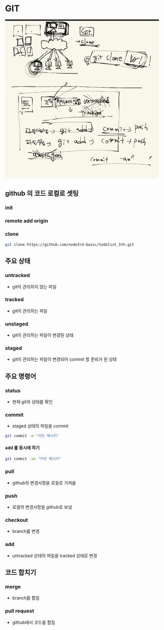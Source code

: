 # GIT
![스크린샷 2024-05-17 오후 9.16.33 3.png](..%2Fimages%2F%EC%8A%A4%ED%81%AC%EB%A6%B0%EC%83%B7%202024-05-17%20%EC%98%A4%ED%9B%84%209.16.33%203.png)
## github 의 코드 로컬로 셋팅
### init

### remote add origin

### clone
```bash
git clone https://github.com/node3rd-basic/todolist_5th.git
```

## 주요 상태

### untracked
- git이 관리하지 않는 파일


### tracked
- git이 관리하는 파일

### unstaged
- git이 관리하는 파일이 변경된 상태

### staged
- git이 관리하는 파일이 변경되어 commit 할 준비가 된 상태

## 주요 명령어

### status
- 현재 git의 상태를 확인

### commit
- staged 상태의 파일을 commit
```bash
git commit -m "커밋 메시지"
```
#### add 를 동시에 하기
```bash
git commit -am "커밋 메시지"
```

### pull
- github의 변경사항을 로컬로 가져옴

### push
- 로컬의 변경사항을 github로 보냄

### checkout
- branch를 변경

### add
- untracked 상태의 파일을 tracked 상태로 변경

## 코드 합치기

### merge
- branch를 합침

### pull request
- github에서 코드를 합침